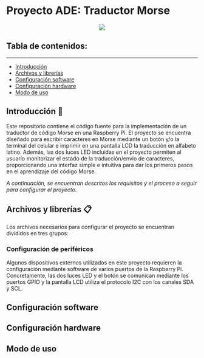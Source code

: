 # Proyecto ADE: Traductor Morse
<p align="center"><img src="https://github.com/perezADEolazar/Proyecto-ADE-Traductor-Morse/assets/167235174/30f20dfd-2916-4669-a746-93aa4d9f1696"/></p>

## Tabla de contenidos:
---
- [Introducción](#Introducción)
- [Archivos y librerías](#archivos-y-librerías)
- [Configuración software](#configuración-software)
- [Configuración hardware](#configuración-hardware)
- [Modo de uso](#modo-de-uso)
  
## Introducción 🚀

Este repositorio contiene el código fuente para la implementación de un traductor de código Morse en una Raspberry Pi. El proyecto se encuentra diseñado para escribir caracteres en Morse mediante un botón y/o la terminal del celular e imprimir en una pantalla LCD la traducción en alfabeto latino. Además, las dos luces LED incluidas en el proyecto permiten al usuario monitorizar el estado de la traducción/envio de caracteres, proporcionando una interfaz simple e intuitiva para dar los primeros pasos en el aprendizaje del código Morse.

*A continuación, se encuentran descritos los requisitos y el proceso a seguir para configurar el proyecto.* 

## Archivos y librerías 📋

Los archivos necesarios para configurar el proyecto se encuentran divididos en tres grupos:

### Configuración de periféricos

Algunos dispositivos externos utilizados en este proyecto requieren la configuración mediante software de varios puertos de la Raspberry Pi. Concretamente, las dos luces LED y el botón se comunican mediante los puertos GPIO y la pantalla LCD utiliza el protocolo I2C con los canales SDA y SCL.





## Configuración software
## Configuración hardware
## Modo de uso


